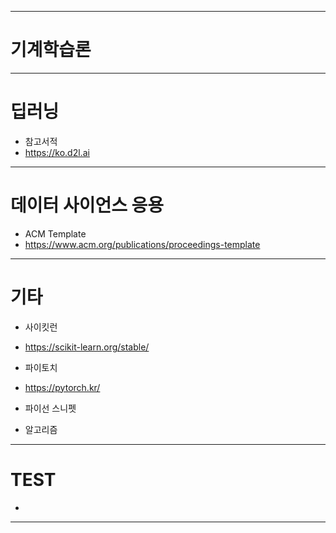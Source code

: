 

---

# 기계학습론

---

# 딥러닝

+ 참고서적
+ https://ko.d2l.ai

---

# 데이터 사이언스 응용 

+ ACM Template
+ https://www.acm.org/publications/proceedings-template

---

# 기타

+ 사이킷런
+ https://scikit-learn.org/stable/

+ 파이토치
+ https://pytorch.kr/

+ 파이선 스니펫 

+ 알고리즘 

---

# TEST

+

---
